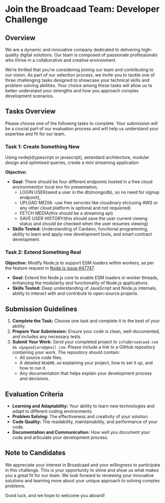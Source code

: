 # Join the Broadcaad Team: Developer Challenge

## Overview

We are a dynamic and innovative company dedicated to delivering high-quality digital solutions. 
Our team is composed of passionate professionals who thrive in a collaborative and creative environment.

We’re thrilled that you’re considering joining our team and contributing
to our vision. As part of our selection process, we invite you to tackle
one of three challenging tasks designed to showcase your technical
skills and problem-solving abilities. Your choice among these tasks will
allow us to better understand your strengths and how you approach
complex development scenarios.

## Tasks Overview
Please choose one of the following tasks to complete. Your submission
will be a crucial part of our evaluation process and will help us
understand your expertise and fit for our team.

### Task 1: Create Something New
Using nodejs(typescript or javascript), astandard architecture, modular design and optimised queries, create a mini streaming application

**Objective:** 
  - **Goal:** There should be four different endpoints hosted in a free cloud environment(or local env for presentation, 
    * LOGIN USER(seed a user in the db(mongodb), so no need for signup endpoint),
    * UPLOAD MEDIA -use free servcies like cloudinary etc(using AWS or any other cloud platform is optional and not requiored)
    * FETCH MEDIA(this should be a streaming api)
    * SAVE USER HISTORY(this should save the user current viewng status and should be checked when the user resumes viewing)
  - **Skills Tested:** Understanding of Cardano, functional programming,
    ability to learn and apply new development tools, and smart contract
    development.
 

### Task 2: Extend Something Real
**Objective:** Modify Node.js to support ESM loaders within workers, as
per the feature request in [Node.js issue
\#47747](https://github.com/nodejs/node/issues/47747).

  - **Goal:** Extend the Node.js core to enable ESM loaders in worker
    threads, enhancing the modularity and functionality of Node.js
    applications.
  - **Skills Tested:** Deep understanding of JavaScript and Node.js
    internals, ability to interact with and contribute to open-source
    projects.
 

## Submission Guidelines

1.  **Complete the Task:** Choose one task and complete it to the best
    of your ability.
2.  **Prepare Your Submission:** Ensure your code is clean,
    well-documented, and includes any necessary tests.
3.  **Submit Your Work:** Send your completed project to `info@broadcaad.com && ogagaadjaro@gmail.com`.
    Please include a link to a GitHub repository containing your work.
    The repository should contain:
      - All source code files.
      - A detailed `README.md` explaining your project, how to set it
        up, and how to run it.
      - Any documentation that helps explain your development process
        and decisions.

## Evaluation Criteria

  - **Learning and Adaptability:** Your ability to learn new
    technologies and adapt to different coding environments.
  - **Problem Solving:** The effectiveness and creativity of your
    solution.
  - **Code Quality:** The readability, maintainability, and performance
    of your code.
  - **Documentation and Communication:** How well you document your code
    and articulate your development process.

## Note to Candidates

We appreciate your interest in Broadcaad and your willingness to participate
in this challenge. This is your opportunity to shine and show us what
makes you a great fit for our team. We look forward to reviewing your
innovative solutions and learning more about your unique approach to
solving complex problems.

Good luck, and we hope to welcome you aboard\!
